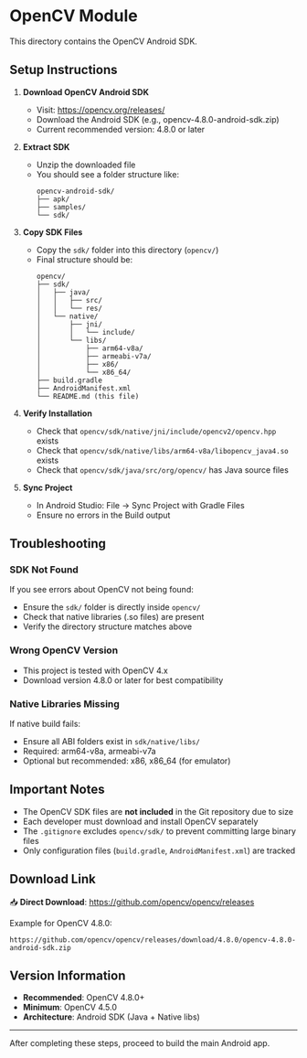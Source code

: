 # OpenCV Module

This directory contains the OpenCV Android SDK.

## Setup Instructions

1. **Download OpenCV Android SDK**
   - Visit: https://opencv.org/releases/
   - Download the Android SDK (e.g., opencv-4.8.0-android-sdk.zip)
   - Current recommended version: 4.8.0 or later

2. **Extract SDK**
   - Unzip the downloaded file
   - You should see a folder structure like:
     ```
     opencv-android-sdk/
     ├── apk/
     ├── samples/
     └── sdk/
     ```

3. **Copy SDK Files**
   - Copy the `sdk/` folder into this directory (`opencv/`)
   - Final structure should be:
     ```
     opencv/
     ├── sdk/
     │   ├── java/
     │   │   ├── src/
     │   │   └── res/
     │   └── native/
     │       ├── jni/
     │       │   └── include/
     │       └── libs/
     │           ├── arm64-v8a/
     │           ├── armeabi-v7a/
     │           ├── x86/
     │           └── x86_64/
     ├── build.gradle
     ├── AndroidManifest.xml
     └── README.md (this file)
     ```

4. **Verify Installation**
   - Check that `opencv/sdk/native/jni/include/opencv2/opencv.hpp` exists
   - Check that `opencv/sdk/native/libs/arm64-v8a/libopencv_java4.so` exists
   - Check that `opencv/sdk/java/src/org/opencv/` has Java source files

5. **Sync Project**
   - In Android Studio: File → Sync Project with Gradle Files
   - Ensure no errors in the Build output

## Troubleshooting

### SDK Not Found
If you see errors about OpenCV not being found:
- Ensure the `sdk/` folder is directly inside `opencv/`
- Check that native libraries (.so files) are present
- Verify the directory structure matches above

### Wrong OpenCV Version
- This project is tested with OpenCV 4.x
- Download version 4.8.0 or later for best compatibility

### Native Libraries Missing
If native build fails:
- Ensure all ABI folders exist in `sdk/native/libs/`
- Required: arm64-v8a, armeabi-v7a
- Optional but recommended: x86, x86_64 (for emulator)

## Important Notes

- The OpenCV SDK files are **not included** in the Git repository due to size
- Each developer must download and install OpenCV separately
- The `.gitignore` excludes `opencv/sdk/` to prevent committing large binary files
- Only configuration files (`build.gradle`, `AndroidManifest.xml`) are tracked

## Download Link

📥 **Direct Download**: https://github.com/opencv/opencv/releases

Example for OpenCV 4.8.0:
```
https://github.com/opencv/opencv/releases/download/4.8.0/opencv-4.8.0-android-sdk.zip
```

## Version Information

- **Recommended**: OpenCV 4.8.0+
- **Minimum**: OpenCV 4.5.0
- **Architecture**: Android SDK (Java + Native libs)

---

After completing these steps, proceed to build the main Android app.

